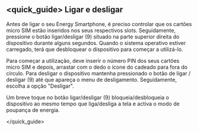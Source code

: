 ## <quick_guide> Ligar e desligar

Antes de ligar o seu Energy Smartphone, é preciso controlar que os cartões micro SIM estão inseridos nos seus respectivos slots. Seguidamente, pressione o botão ligar/desligar (9) situado na parte superior direita do dispositivo durante alguns segundos. Quando o sistema operativo estiver carregado, terá que desbloquear o dispositivo para começar a utilizá-lo. 

Para começar a utilização, deve inserir o número PIN dos seus cartões micro SIM e depois, arrastar com o dedo o ícone do cadeado para fora do círculo. Para desligar o dispositivo mantenha pressionado o botão de ligar / desligar (9) até que apareça o menu de desligamento. Seguidamente, escolha a opção "Desligar".

Um breve toque no botão ligar/desligar (9) bloqueia/desbloqueia o dispositivo ao mesmo tempo que liga/desliga a tela e activa o modo de poupança de energia.

</quick_guide>

